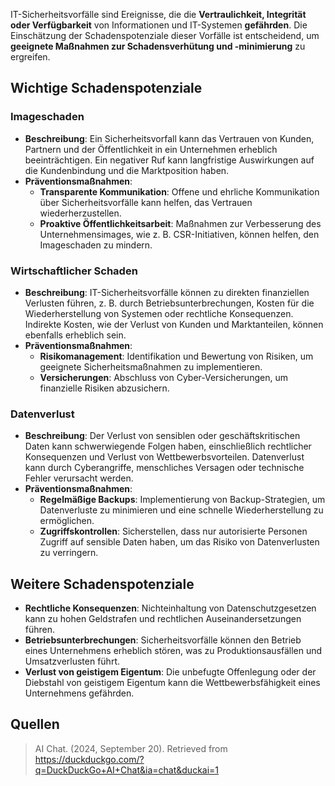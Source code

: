 IT-Sicherheitsvorfälle sind Ereignisse, die die **Vertraulichkeit, Integrität oder Verfügbarkeit** von Informationen und IT-Systemen **gefährden**. Die Einschätzung der Schadenspotenziale dieser Vorfälle ist entscheidend, um **geeignete Maßnahmen zur Schadensverhütung und -minimierung** zu ergreifen.

## Wichtige Schadenspotenziale

### Imageschaden
- **Beschreibung**: Ein Sicherheitsvorfall kann das Vertrauen von Kunden, Partnern und der Öffentlichkeit in ein Unternehmen erheblich beeinträchtigen. Ein negativer Ruf kann langfristige Auswirkungen auf die Kundenbindung und die Marktposition haben.
- **Präventionsmaßnahmen**:
  - **Transparente Kommunikation**: Offene und ehrliche Kommunikation über Sicherheitsvorfälle kann helfen, das Vertrauen wiederherzustellen.
  - **Proaktive Öffentlichkeitsarbeit**: Maßnahmen zur Verbesserung des Unternehmensimages, wie z. B. CSR-Initiativen, können helfen, den Imageschaden zu mindern.

### Wirtschaftlicher Schaden
- **Beschreibung**: IT-Sicherheitsvorfälle können zu direkten finanziellen Verlusten führen, z. B. durch Betriebsunterbrechungen, Kosten für die Wiederherstellung von Systemen oder rechtliche Konsequenzen. Indirekte Kosten, wie der Verlust von Kunden und Marktanteilen, können ebenfalls erheblich sein.
- **Präventionsmaßnahmen**:
  - **Risikomanagement**: Identifikation und Bewertung von Risiken, um geeignete Sicherheitsmaßnahmen zu implementieren.
  - **Versicherungen**: Abschluss von Cyber-Versicherungen, um finanzielle Risiken abzusichern.

### Datenverlust
- **Beschreibung**: Der Verlust von sensiblen oder geschäftskritischen Daten kann schwerwiegende Folgen haben, einschließlich rechtlicher Konsequenzen und Verlust von Wettbewerbsvorteilen. Datenverlust kann durch Cyberangriffe, menschliches Versagen oder technische Fehler verursacht werden.
- **Präventionsmaßnahmen**:
  - **Regelmäßige Backups**: Implementierung von Backup-Strategien, um Datenverluste zu minimieren und eine schnelle Wiederherstellung zu ermöglichen.
  - **Zugriffskontrollen**: Sicherstellen, dass nur autorisierte Personen Zugriff auf sensible Daten haben, um das Risiko von Datenverlusten zu verringern.

## Weitere Schadenspotenziale
- **Rechtliche Konsequenzen**: Nichteinhaltung von Datenschutzgesetzen kann zu hohen Geldstrafen und rechtlichen Auseinandersetzungen führen.
- **Betriebsunterbrechungen**: Sicherheitsvorfälle können den Betrieb eines Unternehmens erheblich stören, was zu Produktionsausfällen und Umsatzverlusten führt.
- **Verlust von geistigem Eigentum**: Die unbefugte Offenlegung oder der Diebstahl von geistigem Eigentum kann die Wettbewerbsfähigkeit eines Unternehmens gefährden.

## Quellen
> AI Chat. (2024, September 20). Retrieved from https://duckduckgo.com/?q=DuckDuckGo+AI+Chat&ia=chat&duckai=1